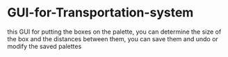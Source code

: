 # GUI-for-Transportation-system
this GUI for putting the boxes on the palette, you can determine the size of the box and the distances between them, you can save them and undo or modify the saved palettes
